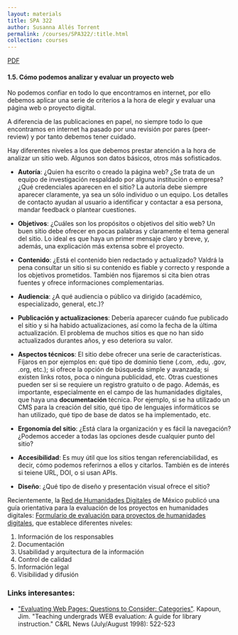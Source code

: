 ```yaml
---
layout: materials
title: SPA 322
author: Susanna Allés Torrent
permalink: /courses/SPA322/:title.html
collection: courses
---
```

[PDF](apuntes/indicaciones_presentacion1.pdf)

#### 1.5. Cómo podemos analizar y evaluar un proyecto web

No podemos confiar en todo lo que encontramos en internet, por ello debemos aplicar una serie de criterios a la hora de elegir y evaluar una página web o proyecto digital. 

A diferencia de las publicaciones en papel, no siempre todo lo que encontramos en internet ha pasado por una revisión por pares (peer-review) y por tanto debemos tener cuidado. 

Hay diferentes niveles a los que debemos prestar atención a la hora de analizar un sitio web. Algunos son datos básicos, otros más sofisticados. 

- **Autoría**: ¿Quien ha escrito o creado la página web? ¿Se trata de un equipo de investigación respaldado por alguna institución o empresa? ¿Qué credenciales aparecen en el sitio? 
La autoría debe siempre aparecer claramente, ya sea un sólo individuo o un equipo. Los detalles de contacto ayudan al usuario a identificar y contactar a esa persona, mandar feedback o plantear cuestiones. 

- **Objetivos**: ¿Cuáles son los propósitos o objetivos del sitio web? Un buen sitio debe ofrecer en pocas palabras y claramente el tema general del sitio. Lo ideal es que haya un primer mensaje claro y breve, y, además, una explicación más extensa sobre el proyecto. 

- **Contenido**: ¿Está el contenido bien redactado y actualizado? Valdrá la pena consultar un sitio si su contenido es fiable y correcto y responde a los objetivos prometidos. También nos fijaremos si cita bien otras fuentes y ofrece informaciones complementarias. 

- **Audiencia**: ¿A qué audiencia o público va dirigido (académico, especializado, general, etc.)? 

- **Publicación y actualizaciones**: Debería aparecer cuándo fue publicado el sitio y si ha habido actualizaciones, así como la fecha de la última actualización. El problema de muchos sitios es que no han sido actualizados durantes años, y eso deteriora su valor.

- **Aspectos técnicos**: El sitio debe ofrecer una serie de características. Fíjaros en por ejemplos en: qué tipo de dominio tiene (.com, .edu, .gov, .org, etc.); si ofrece la opción de búsqueda simple y avanzada; si existen links rotos, poca o ninguna publicidad, etc. Otras cuestiones pueden ser si se requiere un registro gratuito o de pago. Además, es importante, especialmente en el campo de las humanidades digitales, que haya una **documentación** técnica. Por ejemplo, si se ha utilizado un CMS para la creación del sitio, qué tipo de lenguajes informáticos se han utilizado, qué tipo de base de datos se ha implementado, etc. 

- **Ergonomía del sitio**: ¿Está clara la organización y es fácil la navegación? ¿Podemos acceder a todas las opciones desde cualquier punto del sitio?  

- **Accesibilidad**: Es muy útil que los sitios tengan referenciabilidad, es decir, cómo podemos referirnos a ellos y citarlos. También es de interés si teiene URL, DOI, o si usan APIs.

- **Diseño**: ¿Qué tipo de diseño y presentación visual ofrece el sitio? 

Recientemente, la [Red de Humanidades Digitales](http://www.humanidadesdigitales.net/) de México publicó una guía orientativa para la evaluación de los proyectos en humanidades digitales: [Formulario de evaluación para proyectos de humanidades digitales](http://humanidadesdigitales.net/evaluacion/), que establece diferentes niveles: 

1. Información de los responsables
2. Documentación
3. Usabilidad y arquitectura de la información
4. Control de calidad
5. Información legal
6. Visibilidad y difusión 

### Links interesantes: 

- ["Evaluating Web Pages: Questions to Consider: Categories"](http://guides.library.cornell.edu/c.php?g=32334&p=203767). Kapoun, Jim. "Teaching undergrads WEB evaluation: A guide for library instruction." C&RL News (July/August 1998): 522-523